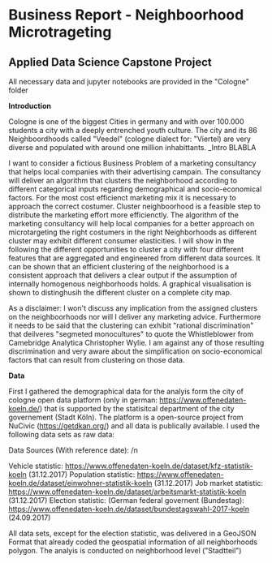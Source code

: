 # Business Report - Neighboorhood Microtrageting

## Applied Data Science Capstone Project

All necessary data and jupyter notebooks are provided in the "Cologne" folder


**Introduction** 

Cologne is one of the biggest Cities in germany and with over 100.000 students a city with a deeply entrenched youth culture. The city and its 86 Neighboordhoods called "Veedel" (cologne dialect for: "Viertel) are very diverse and populated with around one million inhabittants. _Intro BLABLA

I want to consider a fictious Business Problem of a marketing consultancy that helps local companies with their advertising campain. The consultancy will deliver an algorithm that clusters the neighborhood according to different categorical inputs regarding demographical and socio-economical factors. For the most cost efficienct marketing mix it is necessary to approach the correct costumer. Cluster neighboorhood is a feasible step to distribute the marketing effort more efficienctly. The algorithm of the marketing consultancy will help local companies for a better approach on microtargeting the right costumers in the right Neighborhoods as different cluster may exhibit different consumer elasticities. I will show in the following the different opportunities to cluster a city with four different features that are aggregated and engineered from different data sources. It can be shown that an efficient clustering of the neighborhood is a consistent approach that delivers a clear output if the assumption of internally homogenous neighborhoods holds. A graphical visualisation is shown to distinghusih the different cluster on a complete city map.

As a disclaimer: I won't discuss any implication from the assigned clusters on the neighboorhoods nor will I deliver any marketing advice. Furthermore it needs to be said that the clustering can exhibit "rational discrimination" that deilveres "segmeted monocultures" to quote the Whistleblower from Camebridge Analytica Christopher Wylie. I am against any of those resulting discrimination and very aware about the simplification on socio-economical factors that can result from clustering on those data.

**Data**

First I gathered the demographical data for the analyis form the city of cologne open data platform  (only in german: https://www.offenedaten-koeln.de/) that is supported by the statisitcal department of the city governement (Stadt Köln). The platform is a open-source project from NuCivic (https://getdkan.org/) and all data is publically available. I used the following data sets as raw data:

Data Sources (With reference date): /n

Vehicle statistic: https://www.offenedaten-koeln.de/dataset/kfz-statistik-koeln (31.12.2017)
Population statistic: https://www.offenedaten-koeln.de/dataset/einwohner-statistik-koeln (31.12.2017)
Job market statistic: https://www.offenedaten-koeln.de/dataset/arbeitsmarkt-statistik-koeln (31.12.2017)
Election statistic: (German federal governent (Bundestag): https://www.offenedaten-koeln.de/dataset/bundestagswahl-2017-koeln (24.09.2017)

All data sets, except for the election statistic, was delivered in a GeoJSON Format that already coded the geospatial information of all neighborhoods polygon. The analyis is conducted on neighborhood level ("Stadtteil")





